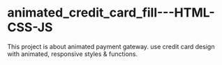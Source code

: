 # animated_credit_card_fill---HTML-CSS-JS
This project is about animated payment gateway. use credit card design with animated, responsive styles  &amp; functions. 
